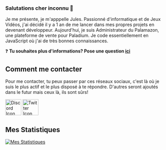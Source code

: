 ### Salutations cher inconnu 👋

Je me présente, je m'apppelle Jules. Passionné d'informatique et de Jeux Vidéos, j'ai décidé il y a 1 an de me lancer dans mes propres projets en devenant développeur. Aujourd'hui, je suis Administrateur du Palamazon, une plateforme de vente pour Paladium. Je code essentiellement en JavaScript où j'ai de très bonnes connaissances. 

❓ **Tu souhaites plus d'informations? Pose une question [ici](https://github.com/OverSquid/OverSquid/issues)**

## Comment me contacter

Pour me contacter, tu peux passer par ces réseaux sociaux, c'est là où je suis le plus actif et le plus disposé à te répondre.
D'autres seront ajoutés dans le futur mais ceux là, ils sont sûrs! 

<a href="https://discord.bio/p/oversquid" target="_blank"><img src="https://i.ibb.co/rQyv9MQ/discord-new-logo.png" width="50px" alt="Discord Icon"></a>
<a href="https://twitter.com/Poulpitos_" target="_blank"><img src="https://i.ibb.co/pQV3wJp/944px-Twitter-Bird-svg.png" width="50px" alt="Twitter Icon"></a>

## Mes Statistiques

[![Mes Statistiques](https://github-readme-stats.vercel.app/api?username=OverSquid&count_private=true&theme=tokyonight&show_icons=true)](https://github.com/anuraghazra/github-readme-stats)

